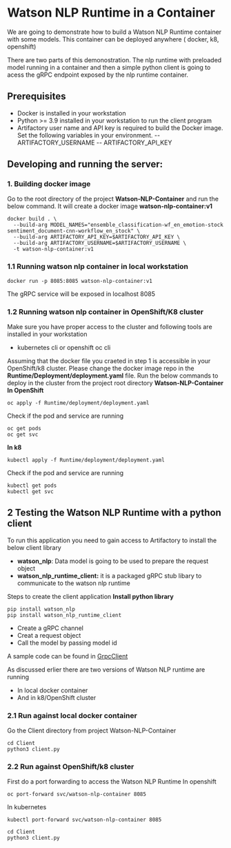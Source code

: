 # Watson NLP Runtime in a Container
We are going to demonstrate how to build a Watson NLP Runtime container with some models. This container can be  deployed anywhere ( docker, k8, openshift)

There are two parts of this demonostration. The nlp runtime with preloaded model running in a container and then a simple python client is going to acess the gRPC endpoint exposed by the nlp runtime container.

## Prerequisites
- Docker is installed in your workstation
- Python >= 3.9 installed in your workstation to run the client program
- Artifactory user name and API key is required to build the Docker image. Set the following variables in your environment.
-- ARTIFACTORY_USERNAME
-- ARTIFACTORY_API_KEY

## Developing and running the server:
### 1. Building docker image
Go to the root directory of the project **Watson-NLP-Container** and run the below command. It will create a docker image **watson-nlp-container:v1**
```
docker build . \                                
  --build-arg MODEL_NAMES="ensemble_classification-wf_en_emotion-stock sentiment_document-cnn-workflow_en_stock" \
  --build-arg ARTIFACTORY_API_KEY=$ARTIFACTORY_API_KEY \
  --build-arg ARTIFACTORY_USERNAME=$ARTIFACTORY_USERNAME \
  -t watson-nlp-container:v1
```
### 1.1 Running watson nlp container in local workstation
```
docker run -p 8085:8085 watson-nlp-container:v1
```
The gRPC service will be exposed in localhost 8085

### 1.2 Running watson nlp container in OpenShift/K8 cluster
Make sure you have proper access to the cluster and following tools are installed in your workstation
- kubernetes cli or openshift oc cli

Assuming that the docker file you craeted in step 1 is accessible in your OpenShift/k8 cluster. Please change the docker image repo in the **Runtime/Deployment/deployment.yaml** file.
Run the below commands to deploy in the cluster from the project root directory **Watson-NLP-Container**
**In OpenShift**
```
oc apply -f Runtime/deployment/deployment.yaml
```
Check if the pod and service are running
```
oc get pods
oc get svc
```
**In k8**
```
kubectl apply -f Runtime/deployment/deployment.yaml
```
Check if the pod and service are running
```
kubectl get pods
kubectl get svc
```
## 2 Testing the Watson NLP Runtime with a python client
To run this application you need to gain access to Artifactory to install the below client library
- **watson_nlp**: Data model is going to be used to prepare the request object
- **watson_nlp_runtime_client:** it is a packaged gRPC stub libary to communicate to the watson nlp runtime

Steps to create the client application
**Install python library**
 ``` 
pip install watson_nlp
pip install watson_nlp_runtime_client
```

- Create a gRPC channel
- Creat a request object
- Call the model by passing model id

A sample code can be found in [GrpcClient](GrpcClient.py)

As discussed erlier there are two versions of Watson NLP runtime are running
- In local docker container
- And in k8/OpenShift cluster

### 2.1 Run against local docker container
Go the Client directory from project Watson-NLP-Container
```
cd Client
python3 client.py
```
### 2.2 Run against OpenShift/k8 cluster
First do a port forwarding to access the Watson NLP Runtime
In openshift
```
oc port-forward svc/watson-nlp-container 8085
```
In kubernetes
```
kubectl port-forward svc/watson-nlp-container 8085
```
```
cd Client
python3 client.py
```
